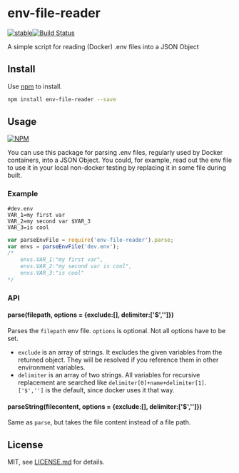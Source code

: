# env-file-reader

[![stable](http://badges.github.io/stability-badges/dist/stable.svg)](http://github.com/badges/stability-badges)[![Build Status](https://travis-ci.com/awaigand/env-file-reader.svg?branch=master)](https://travis-ci.com/awaigand/env-file-reader)

A simple script for reading (Docker) .env files into a JSON Object 

## Install

Use [npm](https://npmjs.com/) to install.

```sh
npm install env-file-reader --save
```

## Usage

[![NPM](https://nodei.co/npm/env-file-reader.png)](https://www.npmjs.com/package/env-file-reader)

You can use this package for parsing .env files, regularly used by Docker containers, into a JSON Object. You could, for example, read out the env file to use it in your local non-docker testing by replacing it in some file during built.

### Example

```env
#dev.env
VAR_1=my first var
VAR_2=my second var $VAR_3
VAR_3=is cool
```

```js
var parseEnvFile = require('env-file-reader').parse;
var envs = parseEnvFile('dev.env');
/*
    envs.VAR_1:"my first var",
    envs.VAR_2:"my second var is cool",
    envs.VAR_3:"is cool"
*/
```

### API

#### parse(filepath, options = {exclude:[], delimiter:['$','']})

Parses the `filepath` env file. `options` is optional. Not all options have to be set. 
- `exclude` is an array of strings. It excludes the given variables from the returned object. They will be resolved if you reference them in other environment variables. 
- `delimiter` is an array of two strings. All variables for recursive replacement are searched like `delimiter[0]+name+delimiter[1]`. `['$','']` is the default, since docker uses it that way. 

#### parseString(filecontent, options = {exclude:[], delimiter:['$','']})
Same as `parse`, but takes the file content instead of a file path. 

## License

MIT, see [LICENSE.md](http://github.com/awaigand/env-file-reader/blob/master/LICENSE.md) for details.
